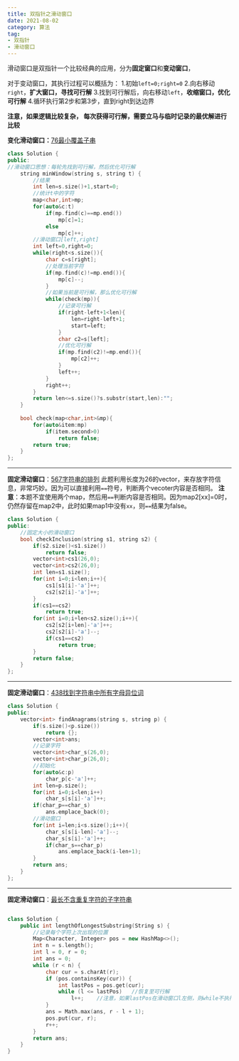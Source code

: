 ```yaml
---
title: 双指针之滑动窗口
date: 2021-08-02
category: 算法
tag: 
- 双指针
- 滑动窗口
---
```


滑动窗口是双指针一个比较经典的应用，分为**固定窗口**和**变动窗口**，

对于变动窗口，其执行过程可以概括为：
1.初始`left=0;right=0`
2.向右移动`right`，**扩大窗口，寻找可行解**
3.找到可行解后，向右移动`left`，**收缩窗口，优化可行解**
4.循环执行第2步和第3步，直到right到达边界

**注意，如果逻辑比较复杂， 每次获得可行解，需要立马与临时记录的最优解进行比较**

<!--more-->

**变化滑动窗口：**[76最小覆盖子串](https://leetcode-cn.com/problems/minimum-window-substring/)

```cpp
class Solution {
public:
//滑动窗口思想：每轮先找到可行解，然后优化可行解
    string minWindow(string s, string t) {
        //结果
        int len=s.size()+1,start=0;
        //统计t中的字符
        map<char,int>mp;
        for(auto&c:t)
            if(mp.find(c)==mp.end())
                mp[c]=1;
            else
                mp[c]++;
        //滑动窗口[left,right]
        int left=0,right=0;
        while(right<s.size()){
            char c=s[right];
            //处理当前字符
            if(mp.find(c)!=mp.end()){
                mp[c]--;
            }
            //如果当前是可行解，那么优化可行解
            while(check(mp)){
                //记录可行解
                if(right-left+1<len){
                    len=right-left+1;
                    start=left;
                }
                char c2=s[left];
                //优化可行解
                if(mp.find(c2)!=mp.end()){
                    mp[c2]++;
                }
                left++;
            }
            right++;
        }
        return len<=s.size()?s.substr(start,len):"";
    }
    
    bool check(map<char,int>&mp){
        for(auto&item:mp)
            if(item.second>0)
                return false;
        return true;
    }
};
```
***

**固定滑动窗口**：[567字符串的排列](https://leetcode-cn.com/problems/permutation-in-string/)
此题利用长度为26的vector，来存放字符信息，非常巧妙。因为可以直接利用`==`符号，判断两个vecoter内容是否相同。
**注意**：本题不宜使用两个map，然后用`==`判断内容是否相同。因为map2[xx]=0时，仍然存留在map2中，此时如果map1中没有`xx`，则`==`结果为false。
```cpp
class Solution {
public:
    //固定大小的滑动窗口
    bool checkInclusion(string s1, string s2) {
        if(s2.size()<s1.size())
            return false;
        vector<int>cs1(26,0);
        vector<int>cs2(26,0);
        int len=s1.size();
        for(int i=0;i<len;i++){
            cs1[s1[i]-'a']++;
            cs2[s2[i]-'a']++;
        }
        if(cs1==cs2)
            return true;
        for(int i=0;i+len<s2.size();i++){
            cs2[s2[i+len]-'a']++;
            cs2[s2[i]-'a']--;
            if(cs1==cs2)
                return true;
        }
        return false;
    }
};
```
***
**固定滑动窗口**：[438找到字符串中所有字母异位词](https://leetcode-cn.com/problems/find-all-anagrams-in-a-string/)
```cpp
class Solution {
public:
    vector<int> findAnagrams(string s, string p) {
        if(s.size()<p.size())
            return {};
        vector<int>ans;
        //记录字符
        vector<int>char_s(26,0);
        vector<int>char_p(26,0);
        //初始化
        for(auto&c:p)
            char_p[c-'a']++;
        int len=p.size();
        for(int i=0;i<len;i++)
            char_s[s[i]-'a']++;
        if(char_p==char_s)
            ans.emplace_back(0);
        //滑动窗口
        for(int i=len;i<s.size();i++){
            char_s[s[i-len]-'a']--;
            char_s[s[i]-'a']++;
            if(char_s==char_p)
                ans.emplace_back(i-len+1);
        }
        return ans;
    }
};
```
***
**固定滑动窗口**：[最长不含重复字符的子字符串](https://leetcode-cn.com/problems/zui-chang-bu-han-zhong-fu-zi-fu-de-zi-zi-fu-chuan-lcof/)

```cpp

class Solution {
    public int lengthOfLongestSubstring(String s) {
        //记录每个字符上次出现的位置
        Map<Character, Integer> pos = new HashMap<>();
        int n = s.length();
        int l = 0, r = 0;
        int ans = 0;
        while (r < n) {
            char cur = s.charAt(r);
            if (pos.containsKey(cur)) {
                int lastPos = pos.get(cur);
                while (l <= lastPos)   //恢复至可行解
                    l++;    //注意，如果lastPos在滑动窗口l左侧，则while不执行
            }
            ans = Math.max(ans, r - l + 1);
            pos.put(cur, r);
            r++;
        }
        return ans;
    }
}
```